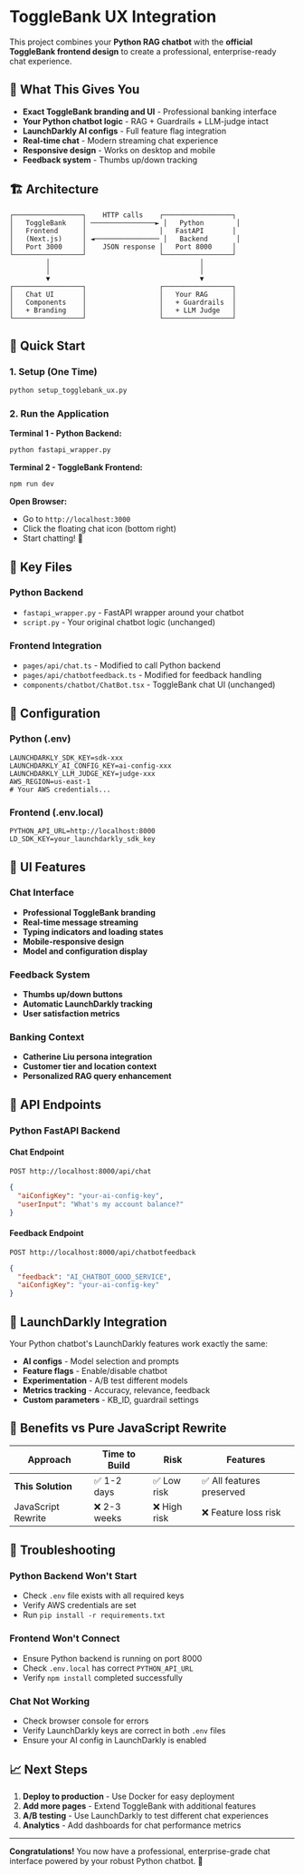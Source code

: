 # ToggleBank UX Integration

This project combines your **Python RAG chatbot** with the **official ToggleBank frontend design** to create a professional, enterprise-ready chat experience.

## 🎯 What This Gives You

- **Exact ToggleBank branding and UI** - Professional banking interface
- **Your Python chatbot logic** - RAG + Guardrails + LLM-judge intact
- **LaunchDarkly AI configs** - Full feature flag integration
- **Real-time chat** - Modern streaming chat experience
- **Responsive design** - Works on desktop and mobile
- **Feedback system** - Thumbs up/down tracking

## 🏗️ Architecture

```
┌─────────────────┐    HTTP calls    ┌─────────────────┐
│   ToggleBank    │ ────────────────► │   Python        │
│   Frontend      │                  │   FastAPI       │
│   (Next.js)     │ ◄──────────────── │   Backend       │
│   Port 3000     │    JSON response │   Port 8000     │
└─────────────────┘                  └─────────────────┘
         │                                     │
         │                                     │
         ▼                                     ▼
┌─────────────────┐                  ┌─────────────────┐
│   Chat UI       │                  │   Your RAG      │
│   Components    │                  │   + Guardrails  │
│   + Branding    │                  │   + LLM Judge   │
└─────────────────┘                  └─────────────────┘
```

## 🚀 Quick Start

### 1. Setup (One Time)
```bash
python setup_togglebank_ux.py
```

### 2. Run the Application

**Terminal 1 - Python Backend:**
```bash
python fastapi_wrapper.py
```

**Terminal 2 - ToggleBank Frontend:**
```bash
npm run dev
```

**Open Browser:**
- Go to `http://localhost:3000`
- Click the floating chat icon (bottom right)
- Start chatting! 🤖

## 📁 Key Files

### Python Backend
- `fastapi_wrapper.py` - FastAPI wrapper around your chatbot
- `script.py` - Your original chatbot logic (unchanged)

### Frontend Integration
- `pages/api/chat.ts` - Modified to call Python backend
- `pages/api/chatbotfeedback.ts` - Modified for feedback handling
- `components/chatbot/ChatBot.tsx` - ToggleBank chat UI (unchanged)

## 🔧 Configuration

### Python (.env)
```env
LAUNCHDARKLY_SDK_KEY=sdk-xxx
LAUNCHDARKLY_AI_CONFIG_KEY=ai-config-xxx
LAUNCHDARKLY_LLM_JUDGE_KEY=judge-xxx
AWS_REGION=us-east-1
# Your AWS credentials...
```

### Frontend (.env.local)
```env
PYTHON_API_URL=http://localhost:8000
LD_SDK_KEY=your_launchdarkly_sdk_key
```

## 🎨 UI Features

### Chat Interface
- **Professional ToggleBank branding**
- **Real-time message streaming**
- **Typing indicators and loading states**
- **Mobile-responsive design**
- **Model and configuration display**

### Feedback System
- **Thumbs up/down buttons**
- **Automatic LaunchDarkly tracking**
- **User satisfaction metrics**

### Banking Context
- **Catherine Liu persona integration**
- **Customer tier and location context**
- **Personalized RAG query enhancement**

## 🔄 API Endpoints

### Python FastAPI Backend

#### Chat Endpoint
```
POST http://localhost:8000/api/chat
```
```json
{
  "aiConfigKey": "your-ai-config-key",
  "userInput": "What's my account balance?"
}
```

#### Feedback Endpoint
```
POST http://localhost:8000/api/chatbotfeedback
```
```json
{
  "feedback": "AI_CHATBOT_GOOD_SERVICE",
  "aiConfigKey": "your-ai-config-key"
}
```

## 🧪 LaunchDarkly Integration

Your Python chatbot's LaunchDarkly features work exactly the same:

- **AI configs** - Model selection and prompts
- **Feature flags** - Enable/disable chatbot
- **Experimentation** - A/B test different models
- **Metrics tracking** - Accuracy, relevance, feedback
- **Custom parameters** - KB_ID, guardrail settings

## 🎯 Benefits vs Pure JavaScript Rewrite

| Approach | Time to Build | Risk | Features |
|----------|---------------|------|----------|
| **This Solution** | ✅ 1-2 days | ✅ Low risk | ✅ All features preserved |
| JavaScript Rewrite | ❌ 2-3 weeks | ❌ High risk | ❌ Feature loss risk |

## 🐛 Troubleshooting

### Python Backend Won't Start
- Check `.env` file exists with all required keys
- Verify AWS credentials are set
- Run `pip install -r requirements.txt`

### Frontend Won't Connect
- Ensure Python backend is running on port 8000
- Check `.env.local` has correct `PYTHON_API_URL`
- Verify `npm install` completed successfully

### Chat Not Working
- Check browser console for errors
- Verify LaunchDarkly keys are correct in both `.env` files
- Ensure your AI config in LaunchDarkly is enabled

## 📈 Next Steps

1. **Deploy to production** - Use Docker for easy deployment
2. **Add more pages** - Extend ToggleBank with additional features
3. **A/B testing** - Use LaunchDarkly to test different chat experiences
4. **Analytics** - Add dashboards for chat performance metrics

---

**Congratulations!** You now have a professional, enterprise-grade chat interface powered by your robust Python chatbot. 🎉 